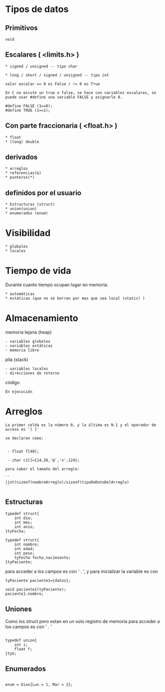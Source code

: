 # Tipos de datos

## Primitivos
    void

## Escalares ( <limits.h> )
    * signed / unsigned -- tipo char

    * long / short / signed / unsigned -- tipo int

    valor escalar == 0 es False / != 0 es True

    En C no existe un true o false, se hace con variables escalares, se puede usar #define una variable FALSE y asignarle 0.
    
    #define FALSE (1==0);
    #define TRUE (1==1);

## Con parte fraccionaria ( <float.h> )

    * float
    * (long) double

## derivados 

    * arreglos
    * referencias(&)
    * punteros(*)

## definidos por el usuario

    * Estructuras (struct)
    * union(union)
    * enumerados (enum)

# Visibilidad

    * globales
    * locales

# Tiempo de vida

Durante cuanto tiempo ocupan lugar en memoria.

    * automáticas 
    * estáticas (que no se borran por mas que sea local (static) )

# Almacenamiento

memoria lejana (heap)

    - variables globales
    - variables estáticas
    - memoria libre

pila (stack)

    - variables locales
    - direcciones de retorno

código

    En ejecución

# Arreglos

    La primer celda es la número 0, y la última es N-1 y el operador de acceso es '[ ]'

    se declaran como:
    
     
     - float f[40]; 
      
     - char c1[]={14,28,'@`,'x',124};

    para saber el tamaño del arreglo: 
    
    ``
    (int)sizeof(nombreArreglo)/sizeof(tipoDeDatoDelArreglo)
    ``

## Estructuras

````
typedef struct{
    int dia;
    int mes;
    int anio;
}tyFecha;

typedef struct{
    int nombre;
    int edad;
    int peso;
    tyFecha fecha_nacimiento;
}tyPaciente;

````

para acceder a los campos es con ' . ', y para inicializar la variable es con 

`tyPaciente paciente1={datos};`

```
void paciente1(tyPaciente);
paciente1.nombre;

```

## Uniones

Como los struct pero estan en un solo registro de memoria
para acceder a los campos es con ' . '

```

typedef union{
    int i;
    float f;
}tyU;

```

## Enumerados

```

enum = Dias{Lun = 1, Mar = 2};

```
